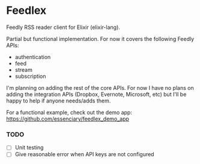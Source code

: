 Feedlex
=======

Feedly RSS reader client for Elixir (elixir-lang).

Partial but functional implementation. For now it covers the following Feedly APIs:
* authentication
* feed
* stream
* subscription

I'm planning on adding the rest of the core APIs. For now I have no plans on adding the
integration APIs (Dropbox, Evernote, Microsoft, etc) but I'll be happy to help if
anyone needs/adds them.

For a functional example, check out the demo app:
https://github.com/essenciary/feedlex_demo_app

### TODO

- [ ] Unit testing
- [ ] Give reasonable error when API keys are not configured

